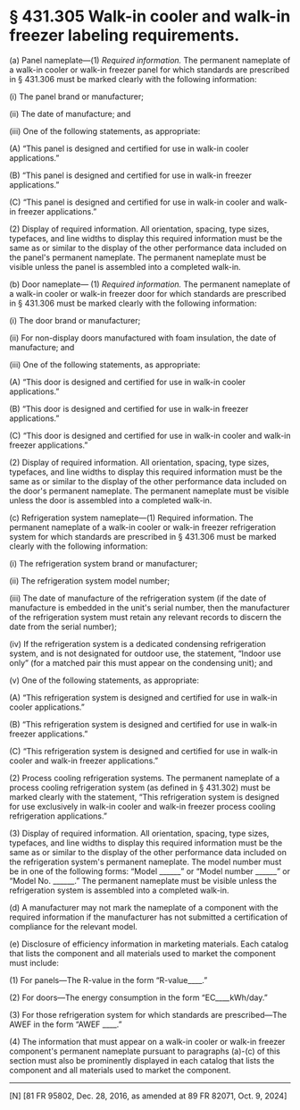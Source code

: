 # § 431.305   Walk-in cooler and walk-in freezer labeling requirements.

(a) Panel nameplate—(1) *Required information.* The permanent nameplate of a walk-in cooler or walk-in freezer panel for which standards are prescribed in § 431.306 must be marked clearly with the following information:


(i) The panel brand or manufacturer;


(ii) The date of manufacture; and


(iii) One of the following statements, as appropriate:


(A) “This panel is designed and certified for use in walk-in cooler applications.”


(B) “This panel is designed and certified for use in walk-in freezer applications.”


(C) “This panel is designed and certified for use in walk-in cooler and walk-in freezer applications.”  


(2) Display of required information. All orientation, spacing, type sizes, typefaces, and line widths to display this required information must be the same as or similar to the display of the other performance data included on the panel's permanent nameplate. The permanent nameplate must be visible unless the panel is assembled into a completed walk-in.


(b) Door nameplate— (1) *Required information.* The permanent nameplate of a walk-in cooler or walk-in freezer door for which standards are prescribed in § 431.306 must be marked clearly with the following information:


(i) The door brand or manufacturer;


(ii) For non-display doors manufactured with foam insulation, the date of manufacture; and


(iii) One of the following statements, as appropriate:


(A) “This door is designed and certified for use in walk-in cooler applications.”


(B) “This door is designed and certified for use in walk-in freezer applications.”


(C) “This door is designed and certified for use in walk-in cooler and walk-in freezer applications.” 


(2) Display of required information. All orientation, spacing, type sizes, typefaces, and line widths to display this required information must be the same as or similar to the display of the other performance data included on the door's permanent nameplate. The permanent nameplate must be visible unless the door is assembled into a completed walk-in.


(c) Refrigeration system nameplate—(1) Required information. The permanent nameplate of a walk-in cooler or walk-in freezer refrigeration system for which standards are prescribed in § 431.306 must be marked clearly with the following information:


(i) The refrigeration system brand or manufacturer;


(ii) The refrigeration system model number;


(iii) The date of manufacture of the refrigeration system (if the date of manufacture is embedded in the unit's serial number, then the manufacturer of the refrigeration system must retain any relevant records to discern the date from the serial number);


(iv) If the refrigeration system is a dedicated condensing refrigeration system, and is not designated for outdoor use, the statement, “Indoor use only” (for a matched pair this must appear on the condensing unit); and


(v) One of the following statements, as appropriate:


(A) “This refrigeration system is designed and certified for use in walk-in cooler applications.”


(B) “This refrigeration system is designed and certified for use in walk-in freezer applications.”


(C) “This refrigeration system is designed and certified for use in walk-in cooler and walk-in freezer applications.”


(2) Process cooling refrigeration systems. The permanent nameplate of a process cooling refrigeration system (as defined in § 431.302) must be marked clearly with the statement, “This refrigeration system is designed for use exclusively in walk-in cooler and walk-in freezer process cooling refrigeration applications.”


(3) Display of required information. All orientation, spacing, type sizes, typefaces, and line widths to display this required information must be the same as or similar to the display of the other performance data included on the refrigeration system's permanent nameplate. The model number must be in one of the following forms: “Model ______” or “Model number ______” or “Model No. ______.” The permanent nameplate must be visible unless the refrigeration system is assembled into a completed walk-in.


(d) A manufacturer may not mark the nameplate of a component with the required information if the manufacturer has not submitted a certification of compliance for the relevant model.


(e) Disclosure of efficiency information in marketing materials. Each catalog that lists the component and all materials used to market the component must include:


(1) For panels—The R-value in the form “R-value____.”


(2) For doors—The energy consumption in the form “EC____kWh/day.”


(3) For those refrigeration system for which standards are prescribed—The AWEF in the form “AWEF ____.”


(4) The information that must appear on a walk-in cooler or walk-in freezer component's permanent nameplate pursuant to paragraphs (a)-(c) of this section must also be prominently displayed in each catalog that lists the component and all materials used to market the component.



---

[N] [81 FR 95802, Dec. 28, 2016, as amended at 89 FR 82071, Oct. 9, 2024]




